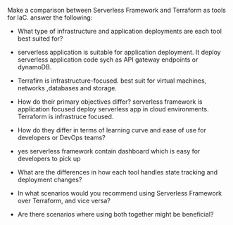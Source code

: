 Make a comparison between Serverless Framework and Terraform as tools for IaC. answer the following:
- What type of infrastructure and application deployments are each tool best suited for?
- serverless application is suitable for application deployment. It deploy serverless application code sych as API gateway endpoints or dynamoDB.
- Terrafirn is infrastructure-focused. best suit for virtual machines, networks ,databases and storage.

- How do their primary objectives differ?
  serverless framework is application focused deploy serverless app in cloud environments. Terraform is infrastruce focused. 
  
- How do they differ in terms of learning curve and ease of use for developers or DevOps teams?
- yes serverless framework contain dashboard which is easy for developers to pick up

- What are the differences in how each tool handles state tracking and deployment changes?
- In what scenarios would you recommend using Serverless Framework over Terraform, and vice versa?
- Are there scenarios where using both together might be beneficial?
